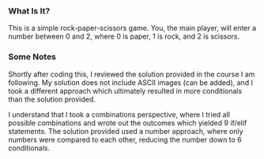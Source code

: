 ### What Is It?
This is a simple rock-paper-scissors game. You, the main player, will enter a number between 0 and 2, where 0 is paper, 1 is rock, and 2 is scissors.

### Some Notes
Shortly after coding this, I reviewed the solution provided in the course I am following. My solution does not include ASCII images (can be added), and I took a different approach which ultimately resulted in more conditionals than the solution provided.

I understand that I took a combinations perspective, where I tried all possible combinations and wrote out the outcomes which yielded 9 if/elif statements. The solution provided used a number approach, where only numbers were compared to each other, reducing the number down to 6 conditionals.